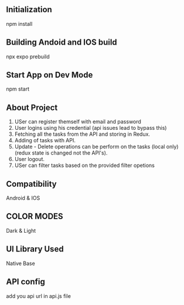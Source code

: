 ## Initialization

npm install

<!-- Instralling all dependencies -->

## Building Andoid and IOS build

npx expo prebuild  

<!-- Generation of Prod file and gradle -->

## Start App on Dev Mode

npm start

<!-- select options in terminal based on device -->

## About Project ##

1. USer can register themself with email and password
2. User logins using his credential (api issues lead to bypass this)
3. Fetching all the tasks from the API and storing in Redux.
4. Adding of tasks with API.
5. Update - Delete operations can be perform on the tasks (local only) (redux state is changed not the API's).
6. User logout.
7. USer can filter tasks based on the provided filter opetions

## Compatibility ##

Android & IOS

## COLOR MODES ##

Dark & Light

<!-- swicthing can be done in login page -->

## UI Library Used ##

Native Base

## API config ##

add you api url in api.js file

<!-- currently used local terminal for dev purpose -->